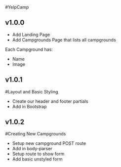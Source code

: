 #YelpCamp

v1.0.0
-------------------

* Add Landing Page
* Add Campgrounds Page that lists all campgrounds

Each Campground has:
* Name
* Image

v1.0.1
-------------------

#Layout and Basic Styling
* Create our header and footer partials
* Add in Bootstrap

v1.0.2
-------------------

#Creating New Campgrounds
* Setup new campground POST route
* Add in body-parser
* Setup route to show form
* Add basic unstyled form